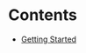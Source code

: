 # Contents

- [Getting Started](https://github.com/Zhaoyilunnn/quantum-computing-resources/blob/main/doc/README.md)
